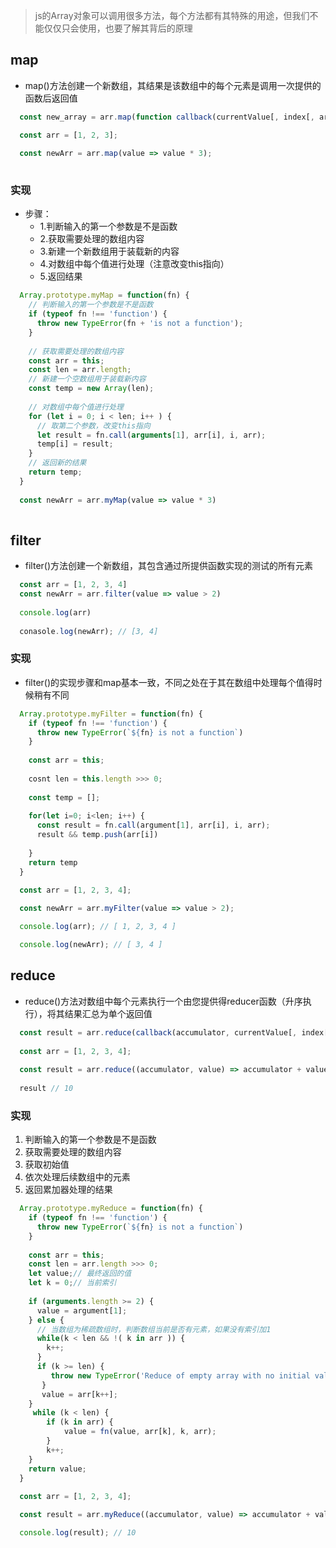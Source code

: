 > js的Array对象可以调用很多方法，每个方法都有其特殊的用途，但我们不能仅仅只会使用，也要了解其背后的原理

## map
- map()方法创建一个新数组，其结果是该数组中的每个元素是调用一次提供的函数后返回值

```js
  const new_array = arr.map(function callback(currentValue[, index[, array]]) {}[, thisArg])
```

```js
  const arr = [1, 2, 3];
  
  const newArr = arr.map(value => value * 3);
  
```

### 实现

- 步骤：
  - 1.判断输入的第一个参数是不是函数
  - 2.获取需要处理的数组内容
  - 3.新建一个新数组用于装载新的内容
  - 4.对数组中每个值进行处理（注意改变this指向）
  - 5.返回结果

```js
  Array.prototype.myMap = function(fn) {
    // 判断输入的第一个参数是不是函数
    if (typeof fn !== 'function') {
      throw new TypeError(fn + 'is not a function');
    }
    
    // 获取需要处理的数组内容
    const arr = this;
    const len = arr.length;
    // 新建一个空数组用于装载新内容
    const temp = new Array(len);
    
    // 对数组中每个值进行处理
    for (let i = 0; i < len; i++ ) {
      // 取第二个参数，改变this指向
      let result = fn.call(arguments[1], arr[i], i, arr);
      temp[i] = result;
    }
    // 返回新的结果
    return temp;
  }
  
  const newArr = arr.myMap(value => value * 3)
  
```

## filter
- filter()方法创建一个新数组，其包含通过所提供函数实现的测试的所有元素

```js
  const arr = [1, 2, 3, 4]
  const newArr = arr.filter(value => value > 2)
  
  console.log(arr)
  
  conasole.log(newArr); // [3, 4]
```

### 实现
- filter()的实现步骤和map基本一致，不同之处在于其在数组中处理每个值得时候稍有不同

```js
  Array.prototype.myFilter = function(fn) {
    if (typeof fn !== 'function') {
      throw new TypeError(`${fn} is not a function`)
    }
    
    const arr = this;
    
    cosnt len = this.length >>> 0;
    
    const temp = [];
    
    for(let i=0; i<len; i++) {
      const result = fn.call(argument[1], arr[i], i, arr);
      result && temp.push(arr[i])
      
    }
    return temp
  }
  
  const arr = [1, 2, 3, 4];

  const newArr = arr.myFilter(value => value > 2);

  console.log(arr); // [ 1, 2, 3, 4 ]

  console.log(newArr); // [ 3, 4 ]
```

## reduce
- reduce()方法对数组中每个元素执行一个由您提供得reducer函数（升序执行），将其结果汇总为单个返回值

```js
  const result = arr.reduce(callback(accumulator, currentValue[, index[, array]])[, initialValue])
  
  const arr = [1, 2, 3, 4];
  
  const result = arr.reduce((accumulator, value) => accumulator + value);
  
  result // 10
```
### 实现
1. 判断输入的第一个参数是不是函数
2. 获取需要处理的数组内容
3. 获取初始值
4. 依次处理后续数组中的元素
5. 返回累加器处理的结果

```js
  Array.prototype.myReduce = function(fn) {
    if (typeof fn !== 'function') {
      throw new TypeError(`${fn} is not a function`)
    }
    
    const arr = this;
    const len = arr.length >>> 0;
    let value;// 最终返回的值
    let k = 0;// 当前索引
    
    if (arguments.length >= 2) {
      value = argument[1];
    } else {
      // 当数组为稀疏数组时，判断数组当前是否有元素，如果没有索引加1
      while(k < len && !( k in arr )) {
        k++;
      }
      if (k >= len) {
         throw new TypeError('Reduce of empty array with no initial value');
       }
       value = arr[k++];
    }
     while (k < len) {
        if (k in arr) {
            value = fn(value, arr[k], k, arr);
        }
        k++;
    }
    return value;
  }
  
  const arr = [1, 2, 3, 4];

  const result = arr.myReduce((accumulator, value) => accumulator + value);

  console.log(result); // 10
```




